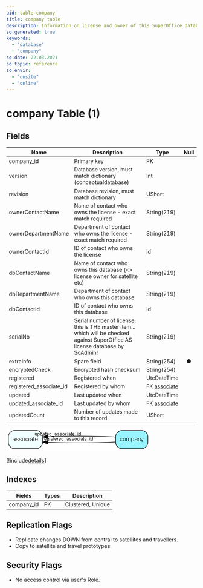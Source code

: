 ```yaml
---
uid: table-company
title: company table
description: Information on license and owner of this SuperOffice database. This table should only have 1 row. This table contains encrypted license information. Changing it will disable login for all users and require you to restore the database from backup.
so.generated: true
keywords:
  - "database"
  - "company"
so.date: 22.03.2021
so.topic: reference
so.envir:
  - "onsite"
  - "online"
---
```


# company Table (1)

## Fields

| Name | Description | Type | Null |
|------|-------------|------|:----:|
|company\_id|Primary key|PK| |
|version|Database version, must match dictionary (conceptualdatabase)|Int| |
|revision|Database revision, must match dictionary|UShort| |
|ownerContactName|Name of contact who owns the license - exact match required|String(219)| |
|ownerDepartmentName|Department of contact who owns the license - exact match required|String(219)| |
|ownerContactId|ID of contact who owns the license|Id| |
|dbContactName|Name of contact who owns this database (&lt;&gt; license owner for satellite etc)|String(219)| |
|dbDepartmentName|Department of contact who owns this database|String(219)| |
|dbContactId|ID of contact who owns this database|Id| |
|serialNo|Serial number of license; this is THE master item... which will be checked against SuperOffice AS license database by SoAdmin!|String(219)| |
|extraInfo|Spare field|String(254)|&#x25CF;|
|encryptedCheck|Encrypted hash checksum|String(254)| |
|registered|Registered when|UtcDateTime| |
|registered\_associate\_id|Registered by whom|FK [associate](associate.md)| |
|updated|Last updated when|UtcDateTime| |
|updated\_associate\_id|Last updated by whom|FK [associate](associate.md)| |
|updatedCount|Number of updates made to this record|UShort| |


![company table relationship diagram](./media/company.png)

[!include[details](./includes/company.md)]

## Indexes

| Fields | Types | Description |
|--------|-------|-------------|
|company\_id |PK |Clustered, Unique |

## Replication Flags

* Replicate changes DOWN from central to satellites and travellers.
* Copy to satellite and travel prototypes.

## Security Flags

* No access control via user's Role.

